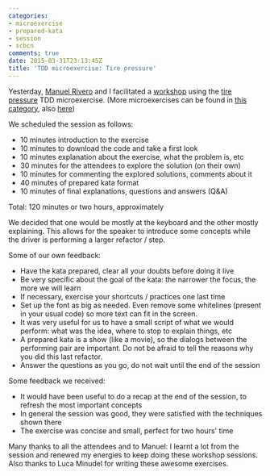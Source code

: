 ```yaml
---
categories:
- microexercise
- prepared-kata
- session
- scbcn
comments: true
date: 2015-03-31T23:13:45Z
title: 'TDD microexercise: Tire pressure'
---
```


Yesterday, [Manuel Rivero][trikitrok] and I facilitated a [workshop][meetup] using the [tire pressure][tire-pressure] TDD microexercise. (More microexercises can be found in [this category][microexercises], also [here][luka-exercises])

We scheduled the session as follows:

  * 10 minutes introduction to the exercise
  * 10 minutes to download the code and take a first look
  * 10 minutes explanation about the exercise, what the problem is, etc
  * 30 minutes for the attendees to explore the solution (on their own)
  * 10 minutes for commenting the explored solutions, comments about it
  * 40 minutes of prepared kata format
  * 10 minutes of final explanations, questions and answers (Q&A)
  
Total: 120 minutes or two hours, approximately

We decided that one would be mostly at the keyboard and the other mostly explaining. This allows for the speaker to introduce some concepts while the driver is performing a larger refactor / step.

Some of our own feedback:

  * Have the kata prepared, clear all your doubts before doing it live
  * Be very specific about the goal of the kata: the narrower the focus, the more we will learn
  * If necessary, exercise your shortcuts / practices one last time
  * Set up the font as big as needed. Even remove some whitelines (present in your usual code) so more text can fit in the screen. 
  * It was very useful for us to have a small script of what we would perform: what was the idea, where to stop to explain things, etc
  * A prepared kata is a show (like a movie), so the dialogs between the performing pair are important. Do not be afraid to tell the reasons why you did this last refactor.
  * Answer the questions as you go, do not wait until the end of the session
  
Some feedback we received:

  * It would have been useful to do a recap at the end of the session, to refresh the most important concepts
  * In general the session was good, they were satisfied with the techniques shown there
  * The exercise was concise and small, perfect for two hours' time
  

Many thanks to all the attendees and to Manuel: I learnt a lot from the session and renewed my energies to keep doing these workshop sessions. Also thanks to Luca Minudel for writing these awesome exercises.

[trikitrok]: http://twitter.com/@trikitrok
[tire-pressure]: https://github.com/lucaminudel/TDDwithMockObjectsAndDesignPrinciples/tree/master/TDDMicroExercises/Java/TirePressureMonitoringSystem
[lukadotnet]: https://twitter.com/lukadotnet
[microexercises]: /{{site.category_dir}}/microexercise
[luka-exercises]: https://github.com/lucaminudel/TDDwithMockObjectsAndDesignPrinciples/tree/master/TDDMicroExercises
[meetup]: http://www.meetup.com/Barcelona-Software-Craftsmanship/events/221463037/